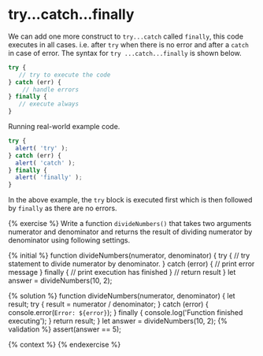 # try...catch...finally

We can add one more construct to `try...catch` called `finally`, this code executes in all cases. i.e. after `try` when there is no error and after a `catch` in case of error. The syntax for `try ...catch...finally` is shown below.

```javascript
try {
   // try to execute the code
} catch (err) {
    // handle errors 
} finally {
   // execute always
}
```

Running real-world example code.

```javascript
try {
  alert( 'try' );
} catch (err) {
  alert( 'catch' );
} finally {
  alert( 'finally' );
}
```

In the above example, the `try` block is executed first which is then followed by `finally` as there are no errors.

{% exercise %}
Write a function `divideNumbers()` that takes two arguments numerator and denominator and returns the result of dividing numerator by denominator using following settings.

{% initial %}
function divideNumbers(numerator, denominator) {
    try {
      // try statement to divide numerator by denominator.
    } catch (error) {
      // print error message
    } finally {
      // print execution has finished
    }
   // return result
  }
  let answer = divideNumbers(10, 2);

{% solution %}
function divideNumbers(numerator, denominator) {
  let result;
    try {
      result = numerator / denominator;
    } catch (error) {
      console.error(`Error: ${error}`);
    } finally {
      console.log('Function finished executing');
    }
    return result;
  }
let answer = divideNumbers(10, 2);
{% validation %}
assert(answer == 5);

{% context %}
{% endexercise %}
